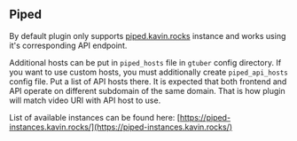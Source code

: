 ## Piped

By default plugin only supports [piped.kavin.rocks](https://piped.kavin.rocks/) instance and works using it's corresponding API endpoint.

Additional hosts can be put in `piped_hosts` file in `gtuber` config directory.
If you want to use custom hosts, you must additionally create `piped_api_hosts` config file.
Put a list of API hosts there. It is expected that both frontend and API operate on different
subdomain of the same domain. That is how plugin will match video URI with API host to use.

List of available instances can be found here: [https://piped-instances.kavin.rocks/](https://piped-instances.kavin.rocks/)
